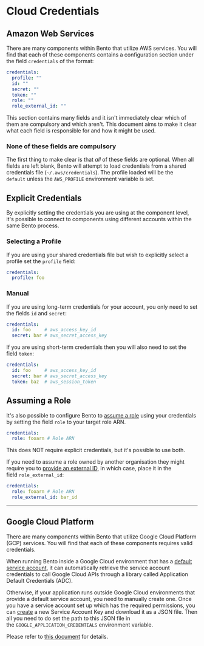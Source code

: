 # Cloud Credentials

## Amazon Web Services

There are many components within Bento that utilize AWS services. You will find that each of these components contains a configuration section under the field `credentials` of the format:

```yaml
credentials:
  profile: ""
  id: ""
  secret: ""
  token: ""
  role: ""
  role_external_id: ""
```

This section contains many fields and it isn't immediately clear which of them are compulsory and which aren't. This document aims to make it clear what each field is responsible for and how it might be used.

### **None of these fields are compulsory**

The first thing to make clear is that *all* of these fields are optional. When all fields are left blank, Bento will attempt to load credentials from a shared credentials file (`~/.aws/credentials`). The profile loaded will be the `default` unless the `AWS_PROFILE` environment variable is set.

## Explicit Credentials

By explicitly setting the credentials you are using at the component level, it's possible to connect to components using different accounts within the same Bento process.

### **Selecting a Profile**

If you are using your shared credentials file but wish to explicitly select a profile set the `profile` field:

```yaml
credentials:
  profile: foo
```

### **Manual**

If you are using long-term credentials for your account, you only need to set the fields `id` and `secret`:

```yaml
credentials:
  id: foo     # aws_access_key_id
  secret: bar # aws_secret_access_key
```

If you are using short-term credentials then you will also need to set the field `token`:

```yaml
credentials:
  id: foo     # aws_access_key_id
  secret: bar # aws_secret_access_key
  token: baz  # aws_session_token
```

## Assuming a Role

It's also possible to configure Bento to [assume a role](https://docs.aws.amazon.com/IAM/latest/UserGuide/id_roles_use.html) using your credentials by setting the field `role` to your target role ARN.

```yaml
credentials:
  role: fooarn # Role ARN
```

This does NOT require explicit credentials, but it's possible to use both.

If you need to assume a role owned by another organisation they might require you to [provide an external ID](https://docs.aws.amazon.com/IAM/latest/UserGuide/id_roles_create_for-user_externalid.html), in which case, place it in the field `role_external_id`:

```yaml
credentials:
  role: fooarn # Role ARN
  role_external_id: bar_id
```

---

## Google Cloud Platform

There are many components within Bento that utilize Google Cloud Platform (GCP) services. You will find that each of these components requires valid credentials.

When running Bento inside a Google Cloud environment that has a [default service account](https://cloud.google.com/iam/docs/service-accounts#default), it can automatically retrieve the service account credentials to call Google Cloud APIs through a library called Application Default Credentials (ADC).

Otherwise, if your application runs outside Google Cloud environments that provide a default service account, you need to manually create one. Once you have a service account set up which has the required permissions, you can [create](https://console.cloud.google.com/apis/credentials/serviceaccountkey) a new Service Account Key and download it as a JSON file. Then all you need to do set the path to this JSON file in the `GOOGLE_APPLICATION_CREDENTIALS` environment variable.

Please refer to [this document](https://cloud.google.com/docs/authentication/production) for details.